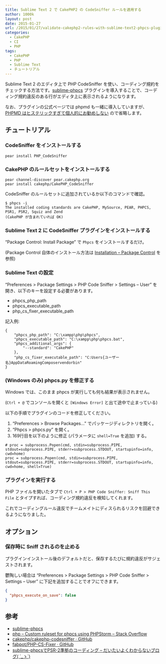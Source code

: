 ```yaml
---
title: Sublime Text 2 で CakePHP2 の CodeSniffer ルールを適用する
author: 1000k
layout: post
date: 2015-01-27
url: /2015/01/27/validate-cakephp2-rules-with-sublime-text2-phpcs-plugin/
categories:
  - CakePHP
  - CI
  - PHP
tags:
  - CakePHP
  - PHP
  - Sublime Text
  - チュートリアル
---
```

Sublime Text 2 のエディタ上で PHP CodeSniffer を使い、コーディング規約をチェックする方法です。<a href="http://benmatselby.github.io/sublime-phpcs/" onclick="_gaq.push(['_trackEvent', 'outbound-article', 'http://benmatselby.github.io/sublime-phpcs/', 'sublime-phpcs']);" >sublime-phpcs</a> プラグインを導入することで、コーディング規約違反のある行がエディタ上に表示されるようになります。

なお、プラグインの公式ページでは phpmd も一緒に導入していますが、<a href="http://blog.1000k.net/2013/11/26/phpmd-%e3%81%ae%e9%a0%ad%e3%81%8c%e3%81%8b%e3%81%aa%e3%82%8a-messy/" onclick="_gaq.push(['_trackEvent', 'outbound-article', 'http://blog.1000k.net/2013/11/26/phpmd-%e3%81%ae%e9%a0%ad%e3%81%8c%e3%81%8b%e3%81%aa%e3%82%8a-messy/', 'PHPMD はヒステリックすぎて個人的にお勧めしない']);" >PHPMD はヒステリックすぎて個人的にお勧めしない</a> ので省略します。

<!--more-->

## チュートリアル

### CodeSniffer をインストールする

```
pear install PHP_CodeSniffer
```

### CakePHP のルールセットをインストールする

```
pear channel-discover pear.cakephp.org
pear install cakephp/CakePHP_CodeSniffer
```

CodeSniffer のルールセットに追加されているか以下のコマンドで確認。

```
$ phpcs -i
The installed coding standards are CakePHP, MySource, PEAR, PHPCS, PSR1, PSR2, Squiz and Zend
(CakePHP が含まれていれば OK)
```

### Sublime Text 2 に CodeSniffer プラグインをインストールする

&#8220;Package Control: Install Package&#8221; で `Phpcs` をインストールするだけ。

(Package Control 自体のインストール方法は <a href="https://sublime.wbond.net/installation#st2" onclick="_gaq.push(['_trackEvent', 'outbound-article', 'https://sublime.wbond.net/installation#st2', 'Installation &#8211; Package Control']);" >Installation &#8211; Package Control</a> を参照)

### Sublime Text の設定

&#8220;Preferences > Package Settings > PHP Code Sniffer > Settings &#8211; User&#8221; を開き、以下のキーを設定する必要があります。

  * phpcs\_php\_path
  * phpcs\_executable\_path
  * php\_cs\_fixer\_executable\_path

記入例:

```
{
    "phpcs_php_path": "C:\xampp\php\phpcs",
    "phpcs_executable_path": "C:\xampp\php\phpcs.bat",
    "phpcs_additional_args": {
        "--standard": "CakePHP"
    },
    "php_cs_fixer_executable_path": "C:Users{ユーザー名}AppDataRoamingComposervendorbin"
}
```

### (Windows のみ) phpcs.py を修正する

Windows では、このまま phpcs が実行しても何も結果が表示されません。

(`Ctrl + @` でコンソールを開くと `[Windows Error]` と出て途中で止まっている)

以下の手順でプラグインのコードを修正してください。

  1. &#8220;Preferences > Browse Packages&#8230;&#8221; でパッケージディレクトリを開く。
  2. &#8220;Phpcs > phpcs.py&#8221; を開く。
  3. 169行目を以下のように修正 (パラメータに `shell=True` を追加) する。

```
# proc = subprocess.Popen(cmd, stdin=subprocess.PIPE, stdout=subprocess.PIPE, stderr=subprocess.STDOUT, startupinfo=info, cwd=home)
proc = subprocess.Popen(cmd, stdin=subprocess.PIPE, stdout=subprocess.PIPE, stderr=subprocess.STDOUT, startupinfo=info, cwd=home, shell=True)
```

### プラグインを実行する

PHP ファイルを開いたタブで `Ctrl + P > PHP Code Sniffer: Sniff This File` とタイプすれば、コーディング規約違反を検知してくれます。

これでコーディングルール違反でチームメイトにディスられるリスクを回避できるようになりました。

## オプション

### 保存時に Sniff されるのを止める

プラグインインストール後のデフォルトだと、保存するたびに規約違反がサジェストされます。

鬱陶しい場合は &#8220;Preferences > Package Settings > PHP Code Sniffer > Settings &#8211; User&#8221; に下記を追加することでオフにできます。

```json
{
  "phpcs_execute_on_save": false
}
```

## 参考

  * <a href="http://benmatselby.github.io/sublime-phpcs/" onclick="_gaq.push(['_trackEvent', 'outbound-article', 'http://benmatselby.github.io/sublime-phpcs/', 'sublime-phpcs']);" >sublime-phpcs</a>
  * <a href="http://stackoverflow.com/questions/10585274/custom-ruleset-for-phpcs-using-phpstorm" onclick="_gaq.push(['_trackEvent', 'outbound-article', 'http://stackoverflow.com/questions/10585274/custom-ruleset-for-phpcs-using-phpstorm', 'php &#8211; Custom ruleset for phpcs using PHPStorm &#8211; Stack Overflow']);" >php &#8211; Custom ruleset for phpcs using PHPStorm &#8211; Stack Overflow</a>
  * <a href="https://github.com/cakephp/cakephp-codesniffer" onclick="_gaq.push(['_trackEvent', 'outbound-article', 'https://github.com/cakephp/cakephp-codesniffer', 'cakephp/cakephp-codesniffer · GitHub']);" >cakephp/cakephp-codesniffer · GitHub</a>
  * <a href="https://github.com/fabpot/PHP-CS-Fixer" onclick="_gaq.push(['_trackEvent', 'outbound-article', 'https://github.com/fabpot/PHP-CS-Fixer', 'fabpot/PHP-CS-Fixer · GitHub']);" >fabpot/PHP-CS-Fixer · GitHub</a>
  * <a href="http://matsu-chara.hatenablog.com/entry/2013/12/27/125026" onclick="_gaq.push(['_trackEvent', 'outbound-article', 'http://matsu-chara.hatenablog.com/entry/2013/12/27/125026', 'sublime-phpcsでPSR-2準拠のコーディング &#8211; だいたいよくわからないブログ( ´_ゝ`)']);" >sublime-phpcsでPSR-2準拠のコーディング &#8211; だいたいよくわからないブログ( ´_ゝ`)</a>
